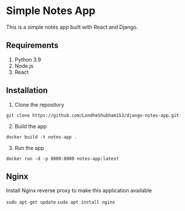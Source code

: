 # Simple Notes App
This is a simple notes app built with React and Django.
   
## Requirements   
1. Python 3.9              
2. Node.js                  
3. React          
                   
## Installation                 
1. Clone the repository          
```
git clone https://github.com/LondheShubham153/django-notes-app.git      
```
        
2. Build the app
```
docker build -t notes-app .
```

3. Run the app
```
docker run -d -p 8000:8000 notes-app:latest
```

## Nginx

Install Nginx reverse proxy to make this application available

`sudo apt-get update`
`sudo apt install nginx`
